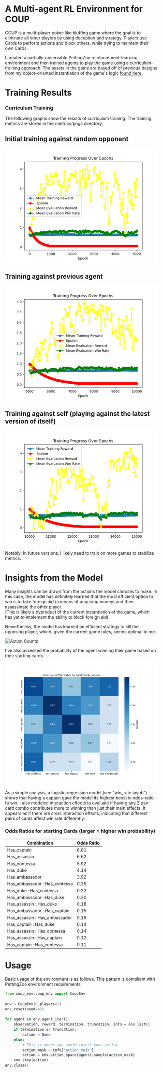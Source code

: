 # A Multi-agent RL Environment for COUP

COUP is a multi-player poker-like bluffing game where the goal is to eliminate all other players by using deception and strategy. Players use Cards to perform actions and block others, while trying to maintain their own Cards. 

I created a partially-observable PettingZoo reinforcement-learning environment and then trained agents to play the game using a curriculum-training approach. The assets in the game are based off of previous designs from my object-oriented instantiation of the game's logic [found here](https://github.com/AlexAdrian-Hamazaki/COUP).


# Training Results

### Curriculum Training
The following graphs show the results of curriculum training. The training metrics are stored in the /metrics/pngs directory.

## Initial training against random opponent  
![Random Opponent Training](coup/metrics/pngs/lesson1.png)  

## Training against previous agent  
![Previous Agent Training](coup/metrics/pngs/lesson2.png)  

## Training against self (playing against the latest version of itself)  
![Self-Training](coup/metrics/pngs/lesson3.png)  

Notably: In future versions, I likely need to train on more games to stabilize metrics.  

# Insights from the Model  

Many insights can be drawn from the actions the model chooses to make. In this case, the model has definitely learned that the most efficient option to win is to take foreign aid (a means of acquiring money) and then assassinate the other player.  
(This is likely a byproduct of the current instantiation of the game, which has yet to implement the ability to block foreign aid).  

Nevertheless, the model has learned an efficient strategy to kill the opposing player, which, given the current game rules, seems optimal to me.  

![Action Counts](coup/insights/action_counts.png)  

I've also assessed the probability of the agent winning their game based on their starting cards.  

![Winning Probability Heatmap](/coup/heatmap.png)  


As a simple analysis, a logistic regression model (see "win_rate.ipynb") shows that having a captain gave the model its highest boost in odds-ratio to win. I also modeled interaction effects to evaluate if having any 2 pair card combo contributes more to winning than just their main effects. It appears as if there are small interaction effects, indicating that different pairs of cards affect win rate differently.

### Odds Ratios for starting Cards (larger = higher win probability)

| Combination                   | Odds Ratio |
|-------------------------------|------------|
| Has_captain                   | 6.81       |
| Has_assassin                  | 6.62       |
| Has_contessa                  | 5.92       |
| Has_duke                      | 4.14       |
| Has_ambassador                | 3.92       |
| Has_ambassador : Has_contessa   | 0.25       |
| Has_duke : Has_contessa         | 0.22       |
| Has_ambassador : Has_duke       | 0.20       |
| Has_assassin : Has_duke         | 0.18       |
| Has_ambassador : Has_captain    | 0.15       |
| Has_assassin : Has_ambassador   | 0.15       |
| Has_captain : Has_duke          | 0.14       |
| Has_assassin : Has_contessa     | 0.14       |
| Has_assassin : Has_captain      | 0.12       |
| Has_captain : Has_contessa      | 0.11       |




# Usage

Basic usage of the environment is as follows. This pattern is compliant with PettingZoo environment requirements.

```python
from coup_env.coup_env import CoupEnv

env = CoupEnv(n_players=2)
env.reset(seed=42)

for agent in env.agent_iter():
    observation, reward, termination, truncation, info = env.last()
    if termination or truncation:
        action = None
    else:
        # This is where you would insert your policy
        action_mask = info['action_mask']
        action = env.action_space(agent).sample(action_mask)
    env.step(action)
env.close()